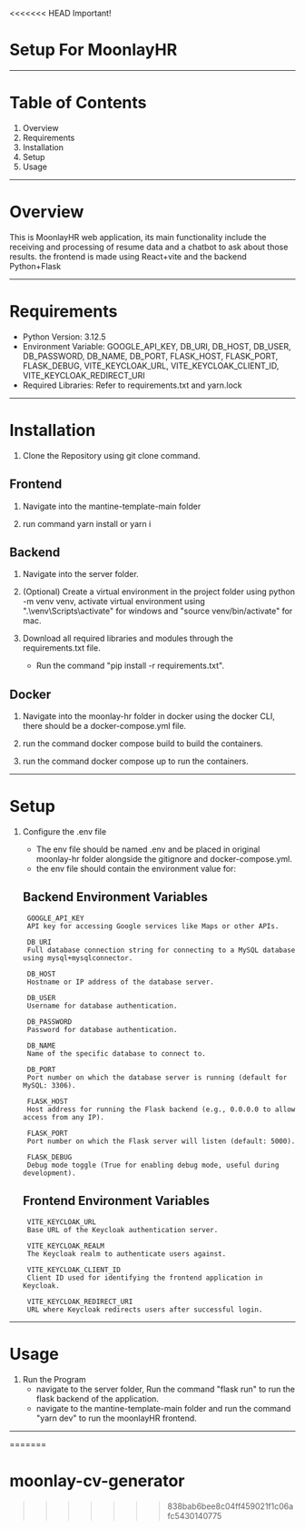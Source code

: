 <<<<<<< HEAD
Important!

# Setup For MoonlayHR
---------------------

# Table of Contents

1. Overview
2. Requirements
3. Installation
4. Setup
5. Usage

---------------------

# Overview

This is MoonlayHR web application, its main functionality include the receiving and processing of resume data and a chatbot to ask about those results. the frontend is made using React+vite and the backend Python+Flask

---------------------

# Requirements

- Python Version: 3.12.5
- Environment Variable: GOOGLE_API_KEY, DB_URI, DB_HOST, DB_USER, DB_PASSWORD, DB_NAME, DB_PORT, FLASK_HOST, FLASK_PORT, FLASK_DEBUG, VITE_KEYCLOAK_URL, VITE_KEYCLOAK_CLIENT_ID, VITE_KEYCLOAK_REDIRECT_URI
- Required Libraries: Refer to requirements.txt and yarn.lock

---------------------

# Installation

1. Clone the Repository using git clone command.

## Frontend

1. Navigate into the mantine-template-main folder

2. run command yarn install or yarn i

## Backend

1. Navigate into the server folder.

2. (Optional) Create a virtual environment in the project folder using python -m venv venv, activate virtual environment using ".\venv\Scripts\activate" for windows and "source venv/bin/activate" for mac.

3. Download all required libraries and modules through the requirements.txt file. 
   - Run the command "pip install -r requirements.txt".

## Docker

1. Navigate into the moonlay-hr folder in docker using the docker CLI, there should be a docker-compose.yml file.

2. run the command docker compose build to build the containers.

3. run the command docker compose up to run the containers.

---------------------

# Setup

1. Configure the .env file
   - The env file should be named .env and be placed in original moonlay-hr folder alongside the gitignore and docker-compose.yml.
   - the env file should contain the environment value for:

    ## Backend Environment Variables

        GOOGLE_API_KEY
        API key for accessing Google services like Maps or other APIs.

        DB_URI
        Full database connection string for connecting to a MySQL database using mysql+mysqlconnector.

        DB_HOST
        Hostname or IP address of the database server.

        DB_USER
        Username for database authentication.

        DB_PASSWORD
        Password for database authentication.

        DB_NAME
        Name of the specific database to connect to.

        DB_PORT
        Port number on which the database server is running (default for MySQL: 3306).

        FLASK_HOST
        Host address for running the Flask backend (e.g., 0.0.0.0 to allow access from any IP).

        FLASK_PORT
        Port number on which the Flask server will listen (default: 5000).

        FLASK_DEBUG
        Debug mode toggle (True for enabling debug mode, useful during development).

    ## Frontend Environment Variables

        VITE_KEYCLOAK_URL
        Base URL of the Keycloak authentication server.

        VITE_KEYCLOAK_REALM
        The Keycloak realm to authenticate users against.

        VITE_KEYCLOAK_CLIENT_ID
        Client ID used for identifying the frontend application in Keycloak.

        VITE_KEYCLOAK_REDIRECT_URI
        URL where Keycloak redirects users after successful login.

---------------------

# Usage

1. Run the Program
   - navigate to the server folder, Run the command "flask run" to run the flask backend of the application.
   - navigate to the mantine-template-main folder and run the command "yarn dev" to run the moonlayHR frontend.

---------------------
=======
# moonlay-cv-generator
>>>>>>> 838bab6bee8c04ff459021f1c06afc5430140775

